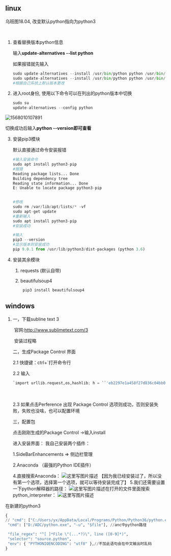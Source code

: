## linux



乌班图18.04, 改变默认python指向为python3

​	

1. 查看替换版本python信息

   输入**update-alternatives --list python**

   如果报错就先输入

   ```python
   sudo update-alternatives --install /usr/bin/python python /usr/bin/python2.7 1 
   sudo update-alternatives --install /usr/bin/python python /usr/bin/python3.6 2
   #根据自己系统上默认版本更改
   ```

2. 进入root身份, 使用以下命令可以在列出的python版本中切换

   ```python
   sudo su
   update-alternatives --config python
   ```

![1568010107891](C:\Users\yx\Desktop\学习笔记\python3\1568010107891.png)

切换成功后输入**python --version即可查看**

3. 安装pip3模块

   默认直接通过命令安装报错

   ```python
   #输入安装命令
   sudo apt install python3-pip
   #报错
   Reading package lists... Done
   Building dependency tree       
   Reading state information... Done
   E: Unable to locate package python3-pip
   
       
   #修改
   sudo rm /var/lib/apt/lists/* -vf
   sudo apt-get update
   #重新输入
   sudo apt install python3-pip
   #安装成功
   
   #输入
   pip3 --version
   #显示版本则安装成功
   pip 9.0.1 from /usr/lib/python3/dist-packages (python 3.6)
   
   ```

4. 安装其余模块

   1. requests (默认自带)

   2. beautifulsoup4

      ```python
       pip3 install beautifulsoup4
      ```

      





## windows

1. 一，下载subline text 3

   ​    官网:http://www.sublimetext.com/3

   ​    安装过程略

    

      二，生成Package Control 界面

      2.1 快捷键：ctrl+`打开命令行

      2.2 输入

   ```python
   `import urllib.request,os,hashlib; h = ``'eb2297e1a458f27d836c04bb0cbaf282'` `+ ``'d0e7a3098092775ccb37ca9d6b2e4b7d'``; pf = ``'Package Control.sublime-package'``; ipp = sublime.installed_packages_path(); urllib.request.install_opener( urllib.request.build_opener( urllib.request.ProxyHandler()) ); ``by` `= urllib.request.urlopen( ``'http://packagecontrol.io/'` `+ pf.replace(``' '``, ``'%20'``)).read(); dh = hashlib.sha256(``by``).hexdigest(); print(``'Error validating download (got %s instead of %s), please try manual install'` `% (dh, h)) ``if` `dh != h ``else` `open(os.path.``join``( ipp, pf), ``'wb'` `).write(``by``)`
   ```

   　　

    

      2.3 如果点击Perference 出现 Package Control 选项则成功，否则安装失败，失败也没啥，也可以配置环境

    

     三，配置包

     点击刚刚生成的Package Control ->输入install

     进入安装界面： 我自己安装两个插件：

    1.SideBarEnhancements => 侧边栏管理

    2.Anaconda （最强的Python IDE插件）

     

   4.直接搜索Anaconda： 
   ![这里写图片描述](https://img-blog.csdn.net/20180410162553322?watermark/2/text/aHR0cDovL2Jsb2cuY3Nkbi5uZXQvbmlhMzA1/font/5a6L5L2T/fontsize/400/fill/I0JBQkFCMA==/dissolve/70/gravity/SouthEast)
   【因为我已经安装过了，所以没有第一个选项，选择第一个选项，就可以等待安装完成了】 
   5.我们还需要设置一下python解释器的路径： 
   ![这里写图片描述](https://img-blog.csdn.net/20180410162855679?watermark/2/text/aHR0cDovL2Jsb2cuY3Nkbi5uZXQvbmlhMzA1/font/5a6L5L2T/fontsize/400/fill/I0JBQkFCMA==/dissolve/70/gravity/SouthEast)在打开的文件里面搜索python_interpreter： 
   ![这里写图片描述](https://img-blog.csdn.net/20180410163004573?watermark/2/text/aHR0cDovL2Jsb2cuY3Nkbi5uZXQvbmlhMzA1/font/5a6L5L2T/fontsize/400/fill/I0JBQkFCMA==/dissolve/70/gravity/SouthEast)



在新建的python3

```python
{
// "cmd": ["C:/Users/yx/AppData/Local/Programs/Python/Python36/python.exe", "-u", "$file"],
 "cmd": ["D:/ADC/python.exe", "-u", "$file"], //anc中python路径

 "file_regex": "^[ ]*File \"(...*?)\", line ([0-9]*)",
 "selector": "source.python",
 "env": { "PYTHONIOENCODING": "utf8" },//不加此语句会在中文输出时乱码
}
```

